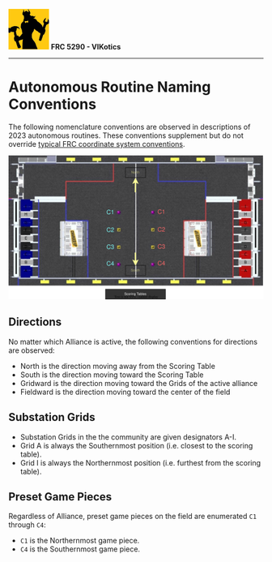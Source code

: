 ![FRC 5290 - VIKotics](../../../../../../../doc/graphics/5920-vikotics-logo_80x80.png "FRC 5290 - VIKotics")
**FRC 5290 - VIKotics**

---

# Autonomous Routine Naming Conventions

The following nomenclature conventions are observed in descriptions of 2023
autonomous routines.  These conventions supplement but do not override
[typical FRC coordinate system conventions](https://docs.wpilib.org/en/stable/docs/software/advanced-controls/geometry/coordinate-systems.html).

![Auto Routine Conventions Illustration](./graphics/auto-conventions.svg "Conventions for autonomous routines")

## Directions

No matter which Alliance is active, the following conventions for directions are
observed:

- North is the direction moving away from the Scoring Table
- South is the direction moving toward the Scoring Table
- Gridward is the direction moving toward the Grids of the active alliance
- Fieldward is the direction moving toward the center of the field

## Substation Grids

- Substation Grids in the the community are given designators A-I.
- Grid A is always the Southernmost position (i.e. closest to the scoring table).
- Grid I is always the Northernmost position (i.e. furthest from the scoring table).

## Preset Game Pieces

Regardless of Alliance, preset game pieces on the field are enumerated `C1`
through `C4`:

- `C1` is the Northernmost game piece.
- `C4` is the Southernmost game piece.
